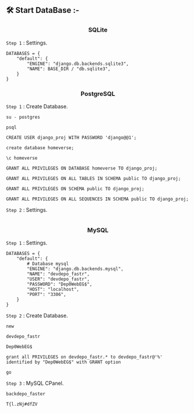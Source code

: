 ## 🛠️ Start DataBase :-

<h3 align="center"> SQLite </h3>

`Step 1` : Settings.

```
DATABASES = {
    "default": {
        "ENGINE": "django.db.backends.sqlite3",
        "NAME": BASE_DIR / "db.sqlite3",
    }
}
```

<h3 align="center"> PostgreSQL </h3>

`Step 1` : Create Database.

```
su - postgres
```

```
psql
```

```
CREATE USER django_proj WITH PASSWORD 'django@@1';
```

```
create database homeverse;
```

```
\c homeverse
```

```
GRANT ALL PRIVILEGES ON DATABASE homeverse TO django_proj;
```

```
GRANT ALL PRIVILEGES ON ALL TABLES IN SCHEMA public TO django_proj;
```

```
GRANT ALL PRIVILEGES ON SCHEMA public TO django_proj;
```

```
GRANT ALL PRIVILEGES ON ALL SEQUENCES IN SCHEMA public TO django_proj;
```

`Step 2` : Settings.

```

```

<h3 align="center"> MySQL </h3>

`Step 1` : Settings.

```
DATABASES = {
    "default": {
        # Database mysql
        "ENGINE": "django.db.backends.mysql",
        "NAME": "devdepo_fastr",
        "USER": "devdepo_fastr",
        "PASSWORD": "Dep0WebEG$",
        "HOST": "localhost",
        "PORT": "3306",
    }
}
```

`Step 2` : Create Database.

```
new
```

```
devdepo_fastr
```

```
Dep0WebEG$
```

```
grant all PRIVILEGES on devdepo_fastr.* to devdepo_fastr@'%' identified by "Dep0WebEG$" with GRANT option
```

```
go
```

`Step 3` : MySQL CPanel.

```
backdepo_faster
```

```
T{l.zNj#dfZV
```
